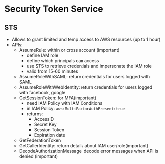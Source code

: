 # Security Token Service

## STS
* Allows to grant limited and temp access to AWS resources (up to 1 hour)
* APIs:
	* AssumeRule: within or cross account (important)
		* define IAM role
		* define which principals can access 
		* use STS to retrieve credentials and impersonate the IAM role
		* valid from 15-60 minutes
	* AssumeRoleWithSAML: return credentials for users logged with SAML
	* AssumeRoleWithWebIdentity: return credentials for users logged with facebook, google
	* GetSessionToken: for MFA(important)
		* need IAM Policy with IAM Conditions
		* in IAM Policy: `aws:MultiFactorAuthPresent:true`
		* returns:
			* AccessID
			* Secret Key
			* Session Token
			* Expiration date
	* GetFederationToken
	* GetCallerIdentity: return details about IAM user/role(important)
	* DecodeAuthorizationMessage: decode error messages when API is denied (important)